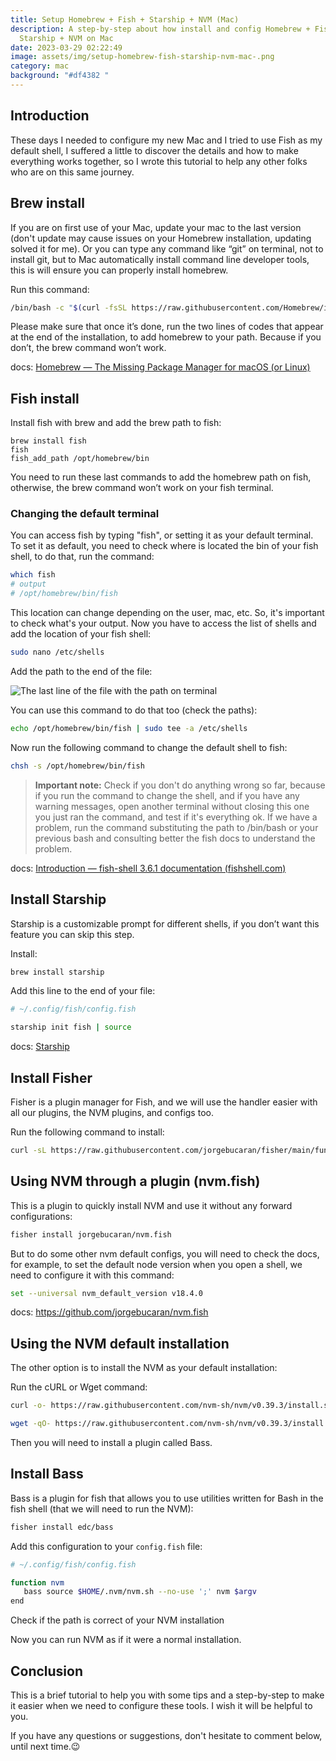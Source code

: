 ```yaml
---
title: Setup Homebrew + Fish + Starship + NVM (Mac)
description: A step-by-step about how install and config Homebrew + Fish +
  Starship + NVM on Mac
date: 2023-03-29 02:22:49
image: assets/img/setup-homebrew-fish-starship-nvm-mac-.png
category: mac
background: "#df4382 "
---
```

## Introduction

These days I needed to configure my new Mac and I tried to use Fish as my default shell, I suffered a little to discover the details and how to make everything works together, so I wrote this tutorial to help any other folks who are on this same journey.

## Brew install

If you are on first use of your Mac, update your mac to the last version (don't update may cause issues on your Homebrew installation, updating solved it for me). Or you can type any command like “git” on terminal, not to install git, but to Mac automatically install command line developer tools, this is will ensure you can properly install homebrew.

Run this command:

```bash
/bin/bash -c "$(curl -fsSL https://raw.githubusercontent.com/Homebrew/install/HEAD/install.sh)"
```

Please make sure that once it’s done, run the two lines of codes that appear at the end of the installation, to add homebrew to your path. Because if you don’t, the brew command won’t work.

docs: [Homebrew — The Missing Package Manager for macOS (or Linux)](https://brew.sh/)

## Fish install

Install fish with brew and add the brew path to fish:

```
brew install fish 
fish
fish_add_path /opt/homebrew/bin
```

You need to run these last commands to add the homebrew path on fish, otherwise, the brew command won’t work on your fish terminal.

### Changing the default terminal

You can access fish by typing "fish", or setting it as your default terminal.
To set it as default, you need to check where is located the bin of your fish shell, to do that, run the command:

```bash
which fish
# output
# /opt/homebrew/bin/fish
```

This location can change depending on the user, mac, etc. So, it's important to check what's your output.
Now you have to access the list of shells and add the location of your fish shell:

```bash
sudo nano /etc/shells
```

Add the path to the end of the file:

![The last line of the file with the path on terminal](assets/img/a-step-by-step-about-how-install-and-config-homebrew-fish-starship-nvm-on-mac.png "Terminal")

You can use this command to do that too (check the paths):

```bash
echo /opt/homebrew/bin/fish | sudo tee -a /etc/shells
```

Now run the following command to change the default shell to fish:

```bash
chsh -s /opt/homebrew/bin/fish
```

> **Important note:** Check if you don't do anything wrong so far, because if you run the command to change the shell, and if you have any warning messages, open another terminal without closing this one you just ran the command, and test if it's everything ok. If we have a problem, run the command substituting the path to /bin/bash or your previous bash and consulting better the fish docs to understand the problem.

docs: [Introduction — fish-shell 3.6.1 documentation (fishshell.com)](https://fishshell.com/docs/current/)

## Install Starship

Starship is a customizable prompt for different shells, if you don’t want this feature you can skip this step.

Install:

```bash
brew install starship
```

Add this line to the end of your file:

```bash
# ~/.config/fish/config.fish

starship init fish | source
```

docs: [Starship](https://starship.rs/guide/#%F0%9F%9A%80-installation)

## Install Fisher

Fisher is a plugin manager for Fish, and we will use the handler easier with all our plugins, the NVM plugins, and configs too.

Run the following command to install:

```bash
curl -sL https://raw.githubusercontent.com/jorgebucaran/fisher/main/functions/fisher.fish | source && fisher install jorgebucaran/fisher
```

## Using NVM through a plugin (nvm.fish)

This is a plugin to quickly install NVM and use it without any forward configurations:

```bash
fisher install jorgebucaran/nvm.fish
```

But to do some other nvm default configs, you will need to check the docs, for example, to set the default node version when you open a shell, we need to configure it with this command:

```bash
set --universal nvm_default_version v18.4.0
```

docs: https://github.com/jorgebucaran/nvm.fish

## Using the NVM default installation

The other option is to install the NVM as your default installation:

Run the cURL or Wget command:

```bash
curl -o- https://raw.githubusercontent.com/nvm-sh/nvm/v0.39.3/install.sh | bash
```

```bash
wget -qO- https://raw.githubusercontent.com/nvm-sh/nvm/v0.39.3/install.sh | bash
```

Then you will need to install a plugin called Bass.

## Install Bass

Bass is a plugin for fish that allows you to use utilities written for Bash in the fish shell (that we will need to run the NVM):

```bash
fisher install edc/bass
```

Add this configuration to your `config.fish` file:

```bash
# ~/.config/fish/config.fish

function nvm
   bass source $HOME/.nvm/nvm.sh --no-use ';' nvm $argv
end
```

Check if the path is correct of your NVM installation

Now you can run NVM as if it were a normal installation.

## Conclusion

This is a brief tutorial to help you with some tips and a step-by-step to make it easier when we need to configure these tools. I wish it will be helpful to you.

If you have any questions or suggestions, don't hesitate to comment below, until next time.😉